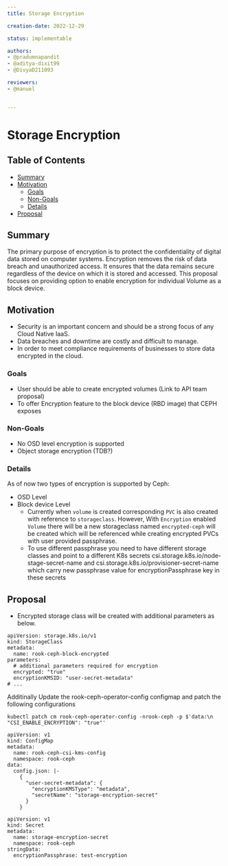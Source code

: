 ```yaml
---
title: Storage Encryption

creation-date: 2022-12-29

status: implementable

authors:
- @pradumnapandit
- @aditya-dixit99
- @DivyaD211093

reviewers:
- @manuel


---
```


# Storage Encryption

## Table of Contents

- [Summary](#summary)
- [Motivation](#motivation)
    - [Goals](#goals)
    - [Non-Goals](#goals)
    - [Details](#details)
- [Proposal](#proposal)

## Summary
The primary purpose of encryption is to protect the confidentiality of digital data stored on computer systems. Encryption removes the risk of data breach and unauthorized access. It ensures that the data remains secure regardless of the device on which it is stored and accessed. This proposal focuses on providing option to enable encryption for individual Volume as a block device. 


## Motivation
- Security is an important concern and should be a strong focus of any  Cloud Native IaaS. 
- Data breaches and downtime are costly and difficult to manage. 
- In order to meet compliance requirements of businesses to store data encrypted in the cloud. 

### Goals
- User should be able to create encrypted volumes (Link to API team proposal)
- To offer Encryption feature to the block device (RBD image) that CEPH exposes


### Non-Goals
- No OSD level encryption is supported
- Object storage encryption (TDB?)

### Details
As of now two types of encryption is supported by Ceph: 
- OSD Level 
- Block device Level
  - Currently when `volume` is created corresponding `PVC` is also created with reference to `storageclass`.
    However, With `Encryption` enabled `Volume` there will be a new storageclass named `encrypted-ceph` will be created which will be referenced while 
    creating encrypted PVCs with user provided passphrase.
  - To use different passphrase you need to have different storage classes and point to a different K8s secrets csi.storage.k8s.io/node-stage-secret-name and      csi.storage.k8s.io/provisioner-secret-name which carry new passphrase value for encryptionPassphrase key in these secrets
  

## Proposal

- Encrypted storage class will be created with additional parameters as below.

```
apiVersion: storage.k8s.io/v1
kind: StorageClass
metadata:
  name: rook-ceph-block-encrypted
parameters:
  # additional parameters required for encryption
  encrypted: "true"
  encryptionKMSID: "user-secret-metadata"
# ...
```

Additinally Update the rook-ceph-operator-config configmap and patch the following configurations
```
kubectl patch cm rook-ceph-operator-config -nrook-ceph -p $'data:\n "CSI_ENABLE_ENCRYPTION": "true"'
```

```
apiVersion: v1
kind: ConfigMap
metadata:
  name: rook-ceph-csi-kms-config
  namespace: rook-ceph
data:
  config.json: |-
    {
      "user-secret-metadata": {
        "encryptionKMSType": "metadata",
        "secretName": "storage-encryption-secret"
      }
    }
```
```
apiVersion: v1
kind: Secret
metadata:
  name: storage-encryption-secret
  namespace: rook-ceph
stringData:
  encryptionPassphrase: test-encryption
```
